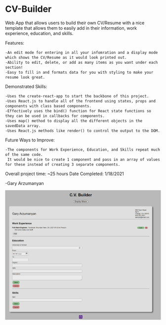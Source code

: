 # CV-Builder

Web App that allows users to build their own CV/Resume with a nice template that allows them to easily add in their information, work experience, education, and skills.

Features:

    -An edit mode for entering in all your infomration and a display mode which shows the CV/Resume as it would look printed out.
    -Ability to edit, delete, or add as many items as you want under each section!
    -Easy to fill in and formats data for you with styling to make your resume look great.

Demonstrated Skills:

    -Uses the create-react-app to start the backbone of this project.
    -Uses React.js to handle all of the frontend using states, props and components with class based components.
    -Effectively uses the bind() function for React state functions so they can be used in callbacks for components.
    -Uses map() method to display all the different objects in the savedData array.
    -Uses React.js methods like render() to control the output to the DOM.

Future Ways to Improve:

    -The components for Work Experience, Education, and Skills repeat much of the same code.
     It would be nice to create 1 component and pass in an array of values for these instead of creating 3 separate components.

Overall project time: ~25 hours Date Completed: 1/18/2021

-Gary Arzumanyan

![Sample Screenshot](./src/images/cv-project-sample-image.png)

